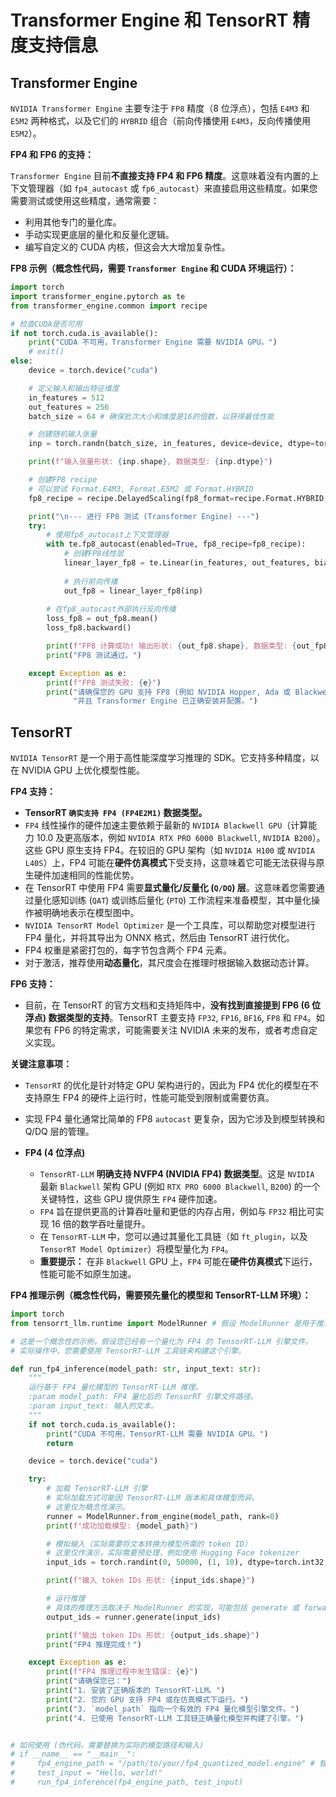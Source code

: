 # Transformer Engine 和 TensorRT 精度支持信息

## Transformer Engine

`NVIDIA Transformer Engine` 主要专注于 `FP8` 精度（8 位浮点），包括 `E4M3` 和 `E5M2` 两种格式，以及它们的 `HYBRID` 组合（前向传播使用 `E4M3`，反向传播使用 `E5M2`）。

**FP4 和 FP6 的支持：**

`Transformer Engine` 目前**不直接支持 FP4 和 FP6 精度**。这意味着没有内置的上下文管理器（如 `fp4_autocast` 或 `fp6_autocast`）来直接启用这些精度。如果您需要测试或使用这些精度，通常需要：

*   利用其他专门的量化库。
*   手动实现更底层的量化和反量化逻辑。
*   编写自定义的 CUDA 内核，但这会大大增加复杂性。

**FP8 示例（概念性代码，需要 `Transformer Engine` 和 CUDA 环境运行）：**

```python
import torch
import transformer_engine.pytorch as te
from transformer_engine.common import recipe

# 检查CUDA是否可用
if not torch.cuda.is_available():
    print("CUDA 不可用，Transformer Engine 需要 NVIDIA GPU。")
    # exit()
else:
    device = torch.device("cuda")

    # 定义输入和输出特征维度
    in_features = 512
    out_features = 256
    batch_size = 64 # 确保批次大小和维度是16的倍数，以获得最佳性能

    # 创建随机输入张量
    inp = torch.randn(batch_size, in_features, device=device, dtype=torch.float16)

    print(f"输入张量形状: {inp.shape}, 数据类型: {inp.dtype}")

    # 创建FP8 recipe
    # 可以尝试 Format.E4M3, Format.E5M2 或 Format.HYBRID
    fp8_recipe = recipe.DelayedScaling(fp8_format=recipe.Format.HYBRID, amax_history_len=16, amax_compute_algo="max")

    print("\n--- 进行 FP8 测试 (Transformer Engine) ---")
    try:
        # 使用fp8_autocast上下文管理器
        with te.fp8_autocast(enabled=True, fp8_recipe=fp8_recipe):
            # 创建FP8线性层
            linear_layer_fp8 = te.Linear(in_features, out_features, bias=True, params_dtype=torch.float16)
            
            # 执行前向传播
            out_fp8 = linear_layer_fp8(inp)
        
        # 在fp8_autocast外部执行反向传播
        loss_fp8 = out_fp8.mean()
        loss_fp8.backward()

        print(f"FP8 计算成功! 输出形状: {out_fp8.shape}, 数据类型: {out_fp8.dtype}")
        print("FP8 测试通过。")

    except Exception as e:
        print(f"FP8 测试失败: {e}")
        print("请确保您的 GPU 支持 FP8 (例如 NVIDIA Hopper, Ada 或 Blackwell 架构)，"
              "并且 Transformer Engine 已正确安装并配置。")
```

## TensorRT

`NVIDIA TensorRT` 是一个用于高性能深度学习推理的 SDK。它支持多种精度，以在 NVIDIA GPU 上优化模型性能。

**FP4 支持：**

*   **TensorRT `确实支持 FP4 (FP4E2M1)` 数据类型。**
*   `FP4` 线性操作的硬件加速主要依赖于最新的 `NVIDIA Blackwell GPU`（计算能力 10.0 及更高版本，例如 `NVIDIA RTX PRO 6000 Blackwell`, `NVIDIA B200`）。这些 GPU 原生支持 FP4。在较旧的 GPU 架构（如 `NVIDIA H100` 或 `NVIDIA L40S`）上，FP4 可能在**硬件仿真模式**下受支持，这意味着它可能无法获得与原生硬件加速相同的性能优势。
*   在 TensorRT 中使用 FP4 需要**显式量化/反量化 (`Q/DQ`) 层**。这意味着您需要通过量化感知训练 (`QAT`) 或训练后量化 (`PTQ`) 工作流程来准备模型，其中量化操作被明确地表示在模型图中。
*   `NVIDIA TensorRT Model Optimizer` 是一个工具库，可以帮助您对模型进行 FP4 量化，并将其导出为 ONNX 格式，然后由 TensorRT 进行优化。
*   FP4 权重是紧密打包的，每字节包含两个 FP4 元素。
*   对于激活，推荐使用**动态量化**，其尺度会在推理时根据输入数据动态计算。

**FP6 支持：**

*   目前，在 TensorRT 的官方文档和支持矩阵中，**没有找到直接提到 FP6 (6 位浮点) 数据类型的支持**。TensorRT 主要支持 `FP32`, `FP16`, `BF16`, `FP8` 和 `FP4`。如果您有 FP6 的特定需求，可能需要关注 NVIDIA 未来的发布，或者考虑自定义实现。

**关键注意事项：**

*   `TensorRT` 的优化是针对特定 GPU 架构进行的，因此为 FP4 优化的模型在不支持原生 FP4 的硬件上运行时，性能可能受到限制或需要仿真。
*   实现 FP4 量化通常比简单的 FP8 `autocast` 更复杂，因为它涉及到模型转换和 Q/DQ 层的管理。

*   **FP4 (4 位浮点)**
    *   `TensorRT-LLM` **明确支持 NVFP4 (NVIDIA FP4) 数据类型**。这是 `NVIDIA` 最新 `Blackwell` 架构 GPU (例如 `RTX PRO 6000 Blackwell`, `B200`) 的一个关键特性，这些 GPU 提供原生 `FP4` 硬件加速。
    *   `FP4` 旨在提供更高的计算吞吐量和更低的内存占用，例如与 `FP32` 相比可实现 16 倍的数学吞吐量提升。
    *   在 `TensorRT-LLM` 中，您可以通过其量化工具链（如 `ft_plugin`，以及 `TensorRT Model Optimizer`）将模型量化为 `FP4`。
    *   **重要提示：** 在非 `Blackwell` GPU 上，`FP4` 可能在**硬件仿真模式**下运行，性能可能不如原生加速。

**FP4 推理示例（概念性代码，需要预先量化的模型和 TensorRT-LLM 环境）：**

```python
import torch
from tensorrt_llm.runtime import ModelRunner # 假设 ModelRunner 是用于推理的类

# 这是一个概念性的示例，假设您已经有一个量化为 FP4 的 TensorRT-LLM 引擎文件。
# 实际操作中，您需要使用 TensorRT-LLM 工具链来构建这个引擎。

def run_fp4_inference(model_path: str, input_text: str):
    """
    运行基于 FP4 量化模型的 TensorRT-LLM 推理。
    :param model_path: FP4 量化后的 TensorRT 引擎文件路径。
    :param input_text: 输入的文本。
    """
    if not torch.cuda.is_available():
        print("CUDA 不可用，TensorRT-LLM 需要 NVIDIA GPU。")
        return

    device = torch.device("cuda")

    try:
        # 加载 TensorRT-LLM 引擎
        # 实际加载方式可能因 TensorRT-LLM 版本和具体模型而异。
        # 这里仅为概念性演示。
        runner = ModelRunner.from_engine(model_path, rank=0)
        print(f"成功加载模型: {model_path}")

        # 模拟输入（实际需要将文本转换为模型所需的 token ID）
        # 这里仅作演示，实际需要预处理，例如使用 Hugging Face tokenizer
        input_ids = torch.randint(0, 50000, (1, 10), dtype=torch.int32, device=device) # 假设的 token IDs

        print(f"输入 token IDs 形状: {input_ids.shape}")

        # 运行推理
        # 具体的推理方法取决于 ModelRunner 的实现，可能包括 generate 或 forward
        output_ids = runner.generate(input_ids)

        print(f"输出 token IDs 形状: {output_ids.shape}")
        print("FP4 推理完成！")

    except Exception as e:
        print(f"FP4 推理过程中发生错误: {e}")
        print("请确保您已：")
        print("1. 安装了正确版本的 TensorRT-LLM。")
        print("2. 您的 GPU 支持 FP4 或在仿真模式下运行。")
        print("3. `model_path` 指向一个有效的 FP4 量化模型引擎文件。")
        print("4. 已使用 TensorRT-LLM 工具链正确量化模型并构建了引擎。")


# 如何使用 (伪代码，需要替换为实际的模型路径和输入)
# if __name__ == "__main__":
#     fp4_engine_path = "/path/to/your/fp4_quantized_model.engine" # 替换为您的 FP4 引擎路径
#     test_input = "Hello, world!"
#     run_fp4_inference(fp4_engine_path, test_input) 